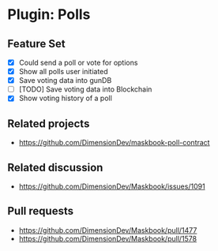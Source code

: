 # Plugin: Polls

## Feature Set

- [x] Could send a poll or vote for options
- [x] Show all polls user initiated
- [x] Save voting data into gunDB
- [ ] \[TODO\] Save voting data into Blockchain
- [x] Show voting history of a poll

## Related projects

- <https://github.com/DimensionDev/maskbook-poll-contract>

## Related discussion

- <https://github.com/DimensionDev/Maskbook/issues/1091>

## Pull requests

- <https://github.com/DimensionDev/Maskbook/pull/1477>
- <https://github.com/DimensionDev/Maskbook/pull/1578>
